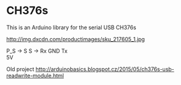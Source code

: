 # CH376s

This is an Arduino library for the serial USB CH376s

http://img.dxcdn.com/productimages/sku_217605_1.jpg

P_S -> S
                                                                                                                S -> Rx GND Tx        
5V

Old project http://arduinobasics.blogspot.cz/2015/05/ch376s-usb-readwrite-module.html

